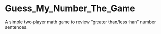 # Guess_My_Number_The_Game
 A simple two-player math game to review “greater than/less than” number sentences.
